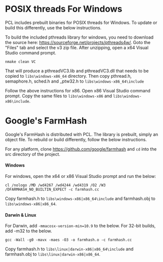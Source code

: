 # POSIX threads For Windows
PCL includes prebuilt binaries for POSIX threads for Windows. To update or build this
differently, use the below instructions.

To build the included pthreads library for windows, you need to download the source here:
https://sourceforge.net/projects/pthreads4w/. Goto the "Files" tab and select the v3 zip
file. After unzipping, open a x64 Visual Studio command prompt. 
```
nmake clean VC
```

That will produce a pthreadVC3.lib and pthreadVC3.dll that needs to be copied to 
`libs\windows-x86_64` directory. Then copy pthread.h, semaphore.h, sched.h and _ptw32.h 
to `libs\windows-x86_64\include`

Follow the above instructions for x86. Open x86 Visual Studio command prompt. Copy the same
files to `libs\windows-x86` and `libs\windows-x86\include`.

# Google's FarmHash
Google's FarmHash is distributed with PCL. The library is prebuilt, simply an object file.
To rebuild or build differently, follow the below instructions.

For any platform, clone https://github.com/google/farmhash and `cd` into the src directory of 
the project.

#### Windows
For windows, open the x64 or x86 Visual Studio prompt and run the below:
```
cl /nologo /MD /wd4267 /wd4244 /wd4319 /O2 /W3 /DFARMHASH_NO_BUILTIN_EXPECT -c farmhash.cc
```

Copy farmhash.h to `libs\windows-x86|x86_64\include` and farmhash.obj to 
`libs\windows-x86|x86_64`.

#### Darwin & Linux
For Darwin, add `-mmacosx-version-min=10.9` to the below. For 32-bit builds, add -m32 to the below.

```
gcc -Wall -g0 -mavx -maes -O3 -o farmhash.o -c farmhash.cc
```

Copy farmhash.h to `libs\linux|darwin-x86|x86_64\include` and farmhash.obj to
`libs\linux|darwin-x86|x86_64`.
